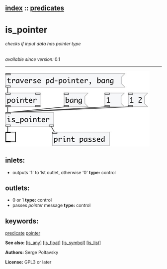 [index](index.html) :: [predicates](category_predicates.html)
---

# is_pointer

###### checks if input data has *pointer* type

*available since version:* 0.1

---




[![example](../examples/img/is_pointer.jpg)](../examples/pd/is_pointer.pd)









## inlets:

* outputs &#39;1&#39; to 1st outlet, otherwise &#39;0&#39; 
__type:__ control<br>



## outlets:

* 0 or 1
__type:__ control<br>
* passes *pointer* message
__type:__ control<br>



## keywords:

[predicate](keywords/predicate.html)
[pointer](keywords/pointer.html)



**See also:**
[\[is_any\]](is_any.html)
[\[is_float\]](is_float.html)
[\[is_symbol\]](is_symbol.html)
[\[is_list\]](is_list.html)




**Authors:** Serge Poltavsky




**License:** GPL3 or later





